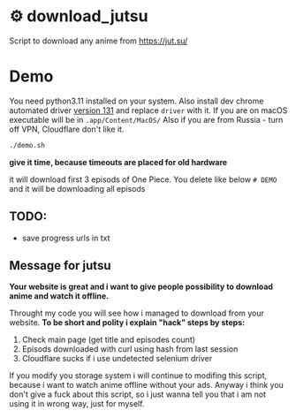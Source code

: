 # ⚙️ download_jutsu

Script to download any anime from https://jut.su/

# Demo

You need python3.11 installed on your system.
Also install dev chrome automated driver [version 131](https://googlechromelabs.github.io/chrome-for-testing/#dev) and replace `driver` with it.
If you are on macOS executable will be in `.app/Content/MacOS/`
Also if you are from Russia - turn off VPN, Cloudflare don't like it.

```bash
./demo.sh
```

**give it time, because timeouts are placed for old hardware**

it will download first 3 episods of One Piece. You delete like below `# DEMO` and it will be downloading all episods

## TODO:
- save progress urls in txt

## Message for jutsu

**Your website is great and i want to give people possibility to download anime and watch it offline.**

Throught my code you will see how i managed to download from your website. **To be short and polity i explain "hack" steps by steps:**

1. Check main page (get title and episodes count)
2. Episods downloaded with curl using hash from last session
3. Cloudflare sucks if i use undetected selenium driver

If you modify you storage system i will continue to modifing this script, because i want to watch anime offline without your ads. Anyway i think you don't give a fuck about this script, so i just wanna tell you that i am not using it in wrong way, just for myself.
